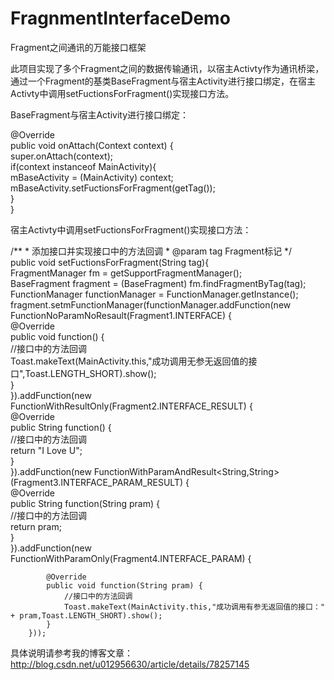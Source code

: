 # FragnmentInterfaceDemo
Fragment之间通讯的万能接口框架

此项目实现了多个Fragment之间的数据传输通讯，以宿主Activty作为通讯桥梁，通过一个Fragment的基类BaseFragment与宿主Activity进行接口绑定，在宿主Activty中调用setFuctionsForFragment()实现接口方法。

BaseFragment与宿主Activity进行接口绑定：

 @Override  
    public void onAttach(Context context) {  
        super.onAttach(context);  
        if(context instanceof MainActivity){  
            mBaseActivity = (MainActivity) context;  
            mBaseActivity.setFuctionsForFragment(getTag());  
        }  
    }  
    
 
宿主Activty中调用setFuctionsForFragment()实现接口方法：
  
 /** 
     * 添加接口并实现接口中的方法回调 
     * @param tag Fragment标记 
     */  
    public void setFuctionsForFragment(String tag){  
        FragmentManager fm = getSupportFragmentManager();  
        BaseFragment fragment = (BaseFragment) fm.findFragmentByTag(tag);  
        FunctionManager functionManager = FunctionManager.getInstance();  
        fragment.setmFunctionManager(functionManager.addFunction(new FunctionNoParamNoResault(Fragment1.INTERFACE) {  
            @Override  
            public void function() {  
                //接口中的方法回调  
                Toast.makeText(MainActivity.this,"成功调用无参无返回值的接口",Toast.LENGTH_SHORT).show();  
            }  
        }).addFunction(new FunctionWithResultOnly<String>(Fragment2.INTERFACE_RESULT) {  
            @Override  
            public String function() {  
                //接口中的方法回调  
                return "I Love U";  
            }  
        }).addFunction(new FunctionWithParamAndResult<String,String>(Fragment3.INTERFACE_PARAM_RESULT) {  
            @Override  
            public String function(String pram) {  
                //接口中的方法回调  
                return pram;  
            }  
        }).addFunction(new FunctionWithParamOnly<String>(Fragment4.INTERFACE_PARAM) {  
  
            @Override  
            public void function(String pram) {  
                //接口中的方法回调  
                Toast.makeText(MainActivity.this,"成功调用有参无返回值的接口：" + pram,Toast.LENGTH_SHORT).show();  
            }  
        }));  
        
具体说明请参考我的博客文章：http://blog.csdn.net/u012956630/article/details/78257145

